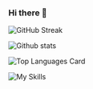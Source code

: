 ### Hi there 👋

<!--
**bada9te/bada9te** is a ✨ _special_ ✨ repository because its `README.md` (this file) appears on your GitHub profile.

Here are some ideas to get you started:

- 🔭 I’m currently working on ...
- 🌱 I’m currently learning ...
- 👯 I’m looking to collaborate on ...
- 🤔 I’m looking for help with ...
- 💬 Ask me about ...
- 📫 How to reach me: ...
- 😄 Pronouns: ...
- ⚡ Fun fact: ...
-->


![GitHub Streak](https://streak-stats.demolab.com/?user=bada9te&theme=swift)

![Github stats](https://github-readme-stats.vercel.app/api?username=bada9te&theme=swift&show_icons=true&count_private=true)

![Top Languages Card](https://github-readme-stats.vercel.app/api/top-langs/?username=bada9te&theme=swift&layout=compact&count_private=true)

![My Skills](https://skillicons.dev/icons?i=js,html,css,c++)
